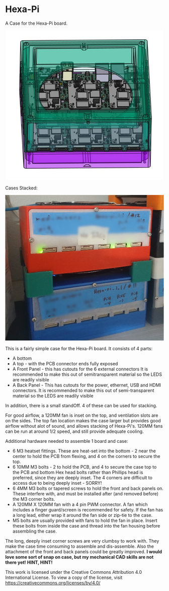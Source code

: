 # Hexa-Pi
A Case for the Hexa-Pi board.

![CAD Picture](CadPic.png)

Cases Stacked:

![Stacked Picture](2cases.png)

This is a fairly simple case for the Hexa-Pi board.
It consists of 4 parts:
- A bottom
- A top - with the PCB connector ends fully exposed
- A Front Panel - this has cutouts for the 6 external connectors
  It is recommended to make this out of semitransparent material so the
  LEDS are readily visible
- A Back Panel - This has cutouts for the power, ethernet, USB and HDMI connectors.
  It is recommended to make this out of semi-transparent material so the
  LEDS are readily visible

In addition, there is a small standOff. 4 of these can be used for stacking.

For good airflow, a 120MM fan is inset on the top, and ventilation slots are on the sides.
The top fan location makes the case larger but provides good airflow without alot of sound,
and allows stacking of Hexa-Pi's. 
120MM fans can be run at around 1/2 speed, and still provide adequate cooling.

Additional hardware needed to assemble 1 board and case:
- 6 M3 heatset fittings. These are heat-set into the bottom - 2 near the center to
  hold the PCB from flexing, and 4 on the corners to secure the top.
- 6 10MM M3 bolts - 2 to hold the PCB, and 4 to secure the case top to the PCB and bottom
  Hex head bolts rather than Phillips head is preferred, since they are deeply inset.
  The 4 corners are difficult to access due to being deeply inset - SORRY!
- 6 4MM M3 bolts or tapered screws to hold the front and back panels on.
  These interfere with, and must be installed after (and removed before) the M3 corner bolts.
- A 120MM X 120MM fan with a 4 pin PWM connector.
  A fan which includes a finger guard/screen is recommended for safety.
  If the fan has a long lead, either wrap it around the fan side or zip-tie to the case.
- M5 bolts are usually provided with fans to hold the fan in place.
  Insert these bolts from inside the case and thread into the fan housing before assembling the case.

The long, deeply inset corner screws are very clumbsy to work with.
They make the case time consuming to assemble and dis-assemble.
Also the attachment of the front and back panels could be greatly improved.
**I would love some sort of snap on case, but my mechanical CAD skills are not there yet!**
**HINT, HINT!**


This work is licensed under the Creative Commons Attribution 4.0 International License. To view a copy of the license, visit https://creativecommons.org/licenses/by/4.0/
